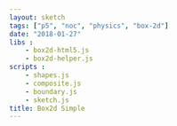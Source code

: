 ```yaml
---
layout: sketch
tags: ["p5", "noc", "physics", "box-2d"]
date: "2018-01-27"
libs :
    - box2d-html5.js
    - box2d-helper.js
scripts : 
    - shapes.js
    - composite.js
    - boundary.js
    - sketch.js
title: Box2d Simple
---
```

